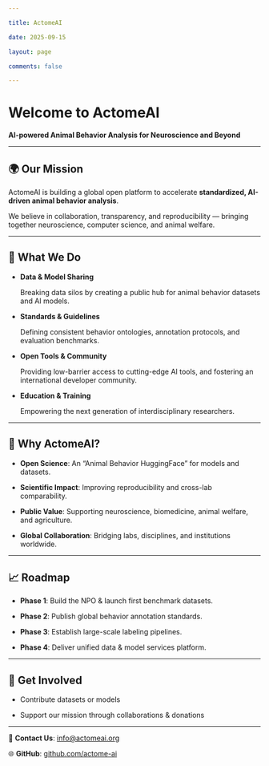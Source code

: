 ```yaml
---

title: ActomeAI

date: 2025-09-15

layout: page

comments: false

---
```




# Welcome to **ActomeAI**



**AI-powered Animal Behavior Analysis for Neuroscience and Beyond**



---



## 🌍 Our Mission

ActomeAI is building a global open platform to accelerate **standardized, AI-driven animal behavior analysis**.  

We believe in collaboration, transparency, and reproducibility — bringing together neuroscience, computer science, and animal welfare.



---



## 🚀 What We Do

- **Data & Model Sharing**  

	Breaking data silos by creating a public hub for animal behavior datasets and AI models.  

- **Standards & Guidelines**  

	Defining consistent behavior ontologies, annotation protocols, and evaluation benchmarks.  

- **Open Tools & Community**  

	Providing low-barrier access to cutting-edge AI tools, and fostering an international developer community.  

- **Education & Training**  

	Empowering the next generation of interdisciplinary researchers.  



---



## 🧩 Why ActomeAI?

- **Open Science**: An “Animal Behavior HuggingFace” for models and datasets.  

- **Scientific Impact**: Improving reproducibility and cross-lab comparability.  

- **Public Value**: Supporting neuroscience, biomedicine, animal welfare, and agriculture.  

- **Global Collaboration**: Bridging labs, disciplines, and institutions worldwide.  



---



## 📈 Roadmap

- **Phase 1**: Build the NPO & launch first benchmark datasets.  

- **Phase 2**: Publish global behavior annotation standards.  

- **Phase 3**: Establish large-scale labeling pipelines.  

- **Phase 4**: Deliver unified data & model services platform.  



---



## 🤝 Get Involved

- Contribute datasets or models  

- Support our mission through collaborations & donations  



---



📩 **Contact Us**: [info@actomeai.org](mailto:info@actomeai.org)  

🌐 **GitHub**: [github.com/actome-ai](https://github.com/actome-ai)  





